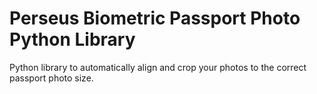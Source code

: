 # Perseus Biometric Passport Photo Python Library

Python library to automatically align and crop your photos to the correct passport photo size.

